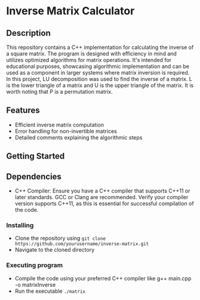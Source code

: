 # Inverse Matrix Calculator

## Description
This repository contains a C++ implementation for calculating the inverse of a square matrix. The program is designed with efficiency in mind and utilizes optimized algorithms for matrix operations. It's intended for educational purposes, showcasing algorithmic implementation and can be used as a component in larger systems where matrix inversion is required. In this project, LU decomposition was used to find the inverse of a matrix. L is the lower triangle of a matrix and U is the upper triangle of the matrix. It is worth noting that P is a permutation matrix. 



## Features
- Efficient inverse matrix computation
- Error handling for non-invertible matrices
- Detailed comments explaining the algorithmic steps

## Getting Started

## Dependencies
- C++ Compiler: Ensure you have a C++ compiler that supports C++11 or later standards. GCC or Clang are recommended. Verify your compiler version supports C++11, as this is essential for successful compilation of the code.



### Installing
- Clone the repository using `git clone https://github.com/yourusername/inverse-matrix.git`
- Navigate to the cloned directory

### Executing program
- Compile the code using your preferred C++ compiler like g++ main.cpp -o matrixInverse
- Run the executable `./matrix`

